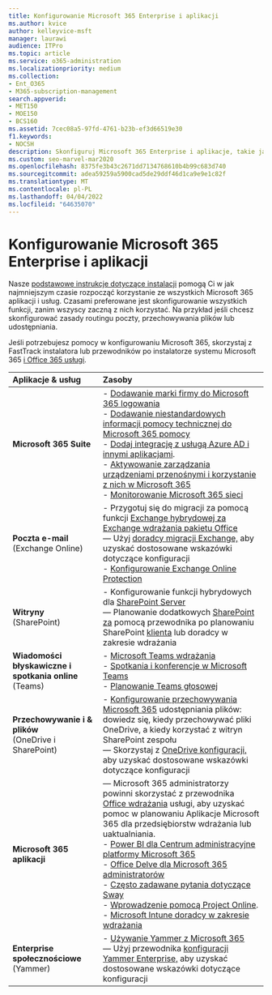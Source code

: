 ```yaml
---
title: Konfigurowanie Microsoft 365 Enterprise i aplikacji
ms.author: kvice
author: kelleyvice-msft
manager: laurawi
audience: ITPro
ms.topic: article
ms.service: o365-administration
ms.localizationpriority: medium
ms.collection:
- Ent_O365
- M365-subscription-management
search.appverid:
- MET150
- MOE150
- BCS160
ms.assetid: 7cec08a5-97fd-4761-b23b-ef3d66519e30
f1.keywords:
- NOCSH
description: Skonfiguruj Microsoft 365 Enterprise i aplikacje, takie jak SharePoint, Exchange i Microsoft Teams.
ms.custom: seo-marvel-mar2020
ms.openlocfilehash: 8375fe3b43c2671dd7134768610b4b99c683d740
ms.sourcegitcommit: adea59259a5900cad5de29ddf46d1ca9e9e1c82f
ms.translationtype: MT
ms.contentlocale: pl-PL
ms.lasthandoff: 04/04/2022
ms.locfileid: "64635070"
---
```

# <a name="configure-microsoft-365-enterprise-services-and-applications"></a>Konfigurowanie Microsoft 365 Enterprise i aplikacji

Nasze [podstawowe instrukcje dotyczące instalacji](../admin/setup/setup.md) pomogą Ci w jak najmniejszym czasie rozpocząć korzystanie ze wszystkich Microsoft 365 aplikacji i usług. Czasami preferowane jest skonfigurowanie wszystkich funkcji, zanim wszyscy zaczną z nich korzystać. Na przykład jeśli chcesz skonfigurować zasady routingu poczty, przechowywania plików lub udostępniania. 
  
Jeśli potrzebujesz pomocy w konfigurowaniu Microsoft 365, skorzystaj z FastTrack instalatora **[](https://www.microsoft.com/fasttrack/microsoft-365)** lub przewodników po instalatorze systemu Microsoft 365 [i Office 365 usługi](setup-guides-for-microsoft-365.md).
  
|**Aplikacje & usług**|**Zasoby**|
|:-----|:-----|
|**Microsoft 365 Suite** |- [Dodawanie  marki firmy do Microsoft 365 logowania](https://support.office.com/article/Add-your-company-branding-to-Office-365-Sign-In-Page-a1229cdb-ce19-4da5-90c7-2b9b146aef0a) <br> - [Dodawanie niestandardowych informacji pomocy technicznej do Microsoft 365 pomocy](https://support.office.com/article/Add-customized-help-desk-info-to-the-Office-365-help-pane-9dd9b104-68f7-4d49-9a30-82561c7d79a3) <br> - [Dodaj integrację z usługą Azure AD i innymi aplikacjami](https://support.office.com/article/Integrated-Apps-and-Azure-AD-for-Office-365-administrators-cb2250e3-451e-416f-bf4e-363549652c2a).  <br> - [Aktywowanie zarządzania urządzeniami przenośnymi i korzystanie z nich w Microsoft 365](https://support.office.microsoft.com/article/Manage-mobile-devices-in-Office-365-dd892318-bc44-4eb1-af00-9db5430be3cd) <br> - [Monitorowanie Microsoft 365 sieci](monitor-connectivity.md) |
|**Poczta e-mail** <br> (Exchange Online) | - Przygotuj się do migracji za pomocą funkcji [Exchange hybrydowej za Exchange wdrażania pakietu Office](https://technet.microsoft.com/exdeploy2013)  <br> — Użyj [doradcy migracji Exchange,](https://aka.ms/office365setup) aby uzyskać dostosowane wskazówki dotyczące konfiguracji  <br> - [Konfigurowanie Exchange Online Protection](/exchange/standalone-eop/set-up-your-eop-service) |
|**Witryny** <br> (SharePoint) | - Konfigurowanie funkcji hybrydowych dla [SharePoint Server](/SharePoint/hybrid/hybrid) <br> — Planowanie dodatkowych [SharePoint za](https://support.office.com/article/SharePoint-Online-Planning-Guide-for-Office-365-for-business-d5089cdf-3fd2-4230-acbd-20ecda2f9bb8) pomocą przewodnika po planowaniu SharePoint [klienta](https://aka.ms/spoguidance) lub doradcy w zakresie wdrażania|
|**Wiadomości błyskawiczne i spotkania online** <br> (Teams) | - [Microsoft Teams wdrażania](/microsoftteams/deploy-overview)<br> - [Spotkania i konferencje w Microsoft Teams](/microsoftteams/deploy-meetings-microsoft-teams-landing-page) <br> - [Planowanie Teams głosowej](/microsoftteams/cloud-voice-landing-page) |
| **Przechowywanie i & plików** <br> (OneDrive i SharePoint) | - [Konfigurowanie przechowywania Microsoft 365](https://support.office.com/article/7aa9cdc8-2245-4218-81ee-86fa7c35f1de#BKMK_WhatDif) udostępniania plików: dowiedz się, kiedy przechowywać pliki OneDrive, a kiedy korzystać z witryn SharePoint zespołu <br> — Skorzystaj z [OneDrive konfiguracji,](https://aka.ms/OD4Bguidance) aby uzyskać dostosowane wskazówki dotyczące konfiguracji |
|**Microsoft 365 aplikacji** | — Microsoft 365 administratorzy powinni skorzystać z przewodnika [Office wdrażania](/deployoffice) usługi, aby uzyskać pomoc w planowaniu Aplikacje Microsoft 365 dla przedsiębiorstw wdrażania lub uaktualniania.  <br> - [Power BI dla Centrum administracyjne platformy Microsoft 365](https://support.office.com/article/Power-BI-for-Office-365-Admin-Center-Help-5e391ecb-500c-47a3-bd0f-a6173b541044) <br> - [Office Delve dla Microsoft 365 administratorów](https://support.office.com/article/Office-Delve-for-Office-365-admins-54f87a42-15a4-44b4-9df0-d36287d9531b) <br> - [Często zadawane pytania dotyczące Sway](https://support.office.com/article/446380fa-25bf-47b2-996c-e12cb2f9d075) <br> - [Wprowadzenie pomocą Project Online](https://support.office.com/article/Get-started-with-Project-Online-e3e5f64f-ada5-4f9d-a578-130b2d4e5f11).  <br> - [Microsoft Intune doradcy w zakresie wdrażania](/mem/intune/) |
|**Enterprise społecznościowe** <br> (Yammer) | - [Używanie Yammer z Microsoft 365](https://support.office.com/article/Plan-for-Yammer-integration-with-Office-365-4086681f-6de1-4d39-aa72-752b2af1cbd7)  <br> — Użyj przewodnika [konfiguracji Yammer Enterprise,](https://aka.ms/yammerdeploy) aby uzyskać dostosowane wskazówki dotyczące konfiguracji |
